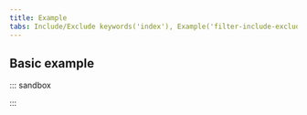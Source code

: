 ```yaml
---
title: Example
tabs: Include/Exclude keywords('index'), Example('filter-include-exclude-code')
---
```


## Basic example

::: sandbox

<script lang="tsx">
import React, { useState } from 'react';
import Dropdown from '@semcore/ui/dropdown';
import { Flex } from '@semcore/ui/flex-box';
import Button from '@semcore/ui/button';
import { FilterTrigger } from '@semcore/ui/base-trigger';
import { Text } from '@semcore/ui/typography';
import Radio, { RadioGroup } from '@semcore/ui/radio';
import Textarea from '@semcore/ui/textarea';

const Demo = () => {
  const [filters, setFilters] = useState(false);
  const [visible, setVisible] = useState(false);
  const [value, setValue] = useState('');
  const [displayValue, setDisplayValue] = useState('');
  const clearAll = () => setFilters(false);
  const applyFilters = () => {
    const countLine = value.match(/\n/g) || [];
    setDisplayValue(String(countLine.length || (value && 1)));
    setFilters(Boolean(countLine || value));
  };

  return (
    <Dropdown visible={visible} onVisibleChange={setVisible}>
      <Dropdown.Trigger
        placeholder='Exclude keywords'
        empty={!filters}
        onClear={clearAll}
        tag={FilterTrigger}
      >
        {`Exclude: ${displayValue} keywords`}
      </Dropdown.Trigger>
      <Dropdown.Popper
        w={325}
        p='8px 8px 16px'
        role='dialog'
        aria-label='List of excluded keywords'
        aria-modal='false'
      >
        <Text tag='label' htmlFor='textarea' size={200} color='gray20'>
          Enter keywords separated by commas or one per line. For exact matches, enter your keyword
          with square brackets around it.
        </Text>
        <RadioGroup my={4} defaultValue='1'>
          <Radio>
            <Radio.Value value='1' />
            <Radio.Text>All keywords</Radio.Text>
          </Radio>
          <Radio ml={6}>
            <Radio.Value value='2' />
            <Radio.Text>Any keywords</Radio.Text>
          </Radio>
        </RadioGroup>
        <Textarea value={value} onChange={setValue} h={132} id='textarea' />
        <Flex mt={5}>
          <Button use='primary' theme='info' onClick={applyFilters}>
            Apply
          </Button>
          <Button ml={2} onClick={clearAll}>
            Clear all
          </Button>
        </Flex>
      </Dropdown.Popper>
    </Dropdown>
  );
};
</script>

:::
